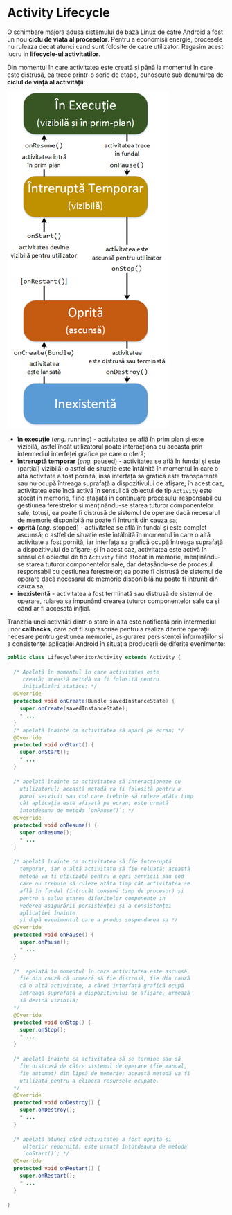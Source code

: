 # Activity Lifecycle

O schimbare majora adusa sistemului de baza Linux de catre Android a fost un nou **ciclu de viata al proceselor**. Pentru a economisii energie, procesele nu ruleaza decat atunci cand sunt folosite de catre utilizator. Regasim acest lucru in **lifecycle-ul activitatilor**.


Din momentul în care activitatea este creată și până la momentul în care
este distrusă, ea trece printr-o serie de etape, cunoscute sub denumirea
de **ciclul de viață al activității**:

![](images/ciclul_de_viata_al_unei_activitati_1.png)


-   **în execuție** (*eng.* running) - activitatea se află în prim plan
    și este vizibilă, astfel încât utilizatorul poate interacționa cu
    aceasta prin intermediul interfeței grafice pe care o oferă;
-   **întreruptă temporar** (*eng.* paused) - activitatea se află în
    fundal și este (parțial) vizibilă; o astfel de situație este
    întâlnită în momentul în care o altă activitate a fost pornită, însă
    interfața sa grafică este transparentă sau nu ocupă întreaga
    suprafață a dispozitivului de afișare; în acest caz, activitatea
    este încă activă în sensul că obiectul de tip `Activity` este stocat
    în memorie, fiind atașată în continuare procesului responsabil cu
    gestiunea ferestrelor și menținându-se starea tuturor componentelor
    sale; totuși, ea poate fi distrusă de sistemul de operare dacă
    necesarul de memorie disponibilă nu poate fi întrunit din cauza sa;
-   **oprită** (*eng.* stopped) - activitatea se află în fundal și este
    complet ascunsă; o astfel de situație este întâlnită în momentul în
    care o altă activitate a fost pornită, iar interfața sa grafică
    ocupă întreaga suprafață a dispozitivului de afișare; și în acest
    caz, activitatea este activă în sensul că obiectul de tip `Activity`
    fiind stocat în memorie, menținându-se starea tuturor componentelor
    sale, dar detașându-se de procesul responsabil cu gestiunea
    ferestrelor; ea poate fi distrusă de sistemul de operare dacă
    necesarul de memorie disponibilă nu poate fi întrunit din cauza sa;
-   **inexistentă** - activitatea a fost terminată sau distrusă de
    sistemul de operare, rularea sa impunând crearea tuturor
    componentelor sale ca și când ar fi accesată inițial.


Tranziția unei activități dintr-o stare în alta este notificată prin
intermediul unor **callbacks**, care pot fi suprascrise
pentru a realiza diferite operații necesare pentru gestiunea memoriei,
asigurarea persistenței informațiilor și a consistenței aplicației
Android în situația producerii de diferite evenimente:


``` java
public class LifecycleMonitorActivity extends Activity {

  /* Apelată în momentul în care activitatea este
     creată; această metodă va fi folosită pentru
     inițializări statice: */
  @Override
  protected void onCreate(Bundle savedInstanceState) {
    super.onCreate(savedInstanceState);
    * ...
  }
  /* apelată înainte ca activitatea să apară pe ecran; */
  @Override
  protected void onStart() {
    super.onStart();
    * ...
  }

  /* apelată înainte ca activitatea să interacționeze cu
    utilizatorul; această metodă va fi folosită pentru a     
    porni servicii sau cod care trebuie să ruleze atâta timp 
    cât aplicația este afișată pe ecran; este urmată 
    întotdeauna de metoda `onPause()`; */
  @Override
  protected void onResume() {
    super.onResume();
    * ...
  }
  
  /* apelată înainte ca activitatea să fie întreruptă
    temporar, iar o altă activitate să fie reluată; această 
    metodă va fi utilizată pentru a opri servicii sau cod 
    care nu trebuie să ruleze atâta timp cât activitatea se 
    află în fundal (întrucât consumă timp de procesor) și 
    pentru a salva starea diferitelor componente în
    vederea asigurării persistenței și a consistenței 
    aplicației înainte
    și după evenimentul care a produs suspendarea sa */
  @Override
  protected void onPause() {
    super.onPause();
    * ...
  }
   
  /*  apelată în momentul în care activitatea este ascunsă,
    fie din cauză că urmează să fie distrusă, fie din cauză 
    că o altă activitate, a cărei interfață grafică ocupă 
    întreaga suprafață a dispozitivului de afișare, urmează 
    să devină vizibilă;
  */
  @Override
  protected void onStop() {
    super.onStop();
    * ...
  }

  /* apelată înainte ca activitatea să se termine sau să
    fie distrusă de către sistemul de operare (fie manual, 
    fie automat) din lipsă de memorie; această metodă va fi 
    utilizată pentru a elibera resursele ocupate.
  */ 
  @Override
  protected void onDestroy() {
    super.onDestroy();
    * ...
  }
 
  /* apelată atunci când activitatea a fost oprită și
     ulterior repornită; este urmată întotdeauna de metoda
     `onStart()`; */
  @Override
  protected void onRestart() {
    super.onRestart();
    * ...
  }
  
}
```
